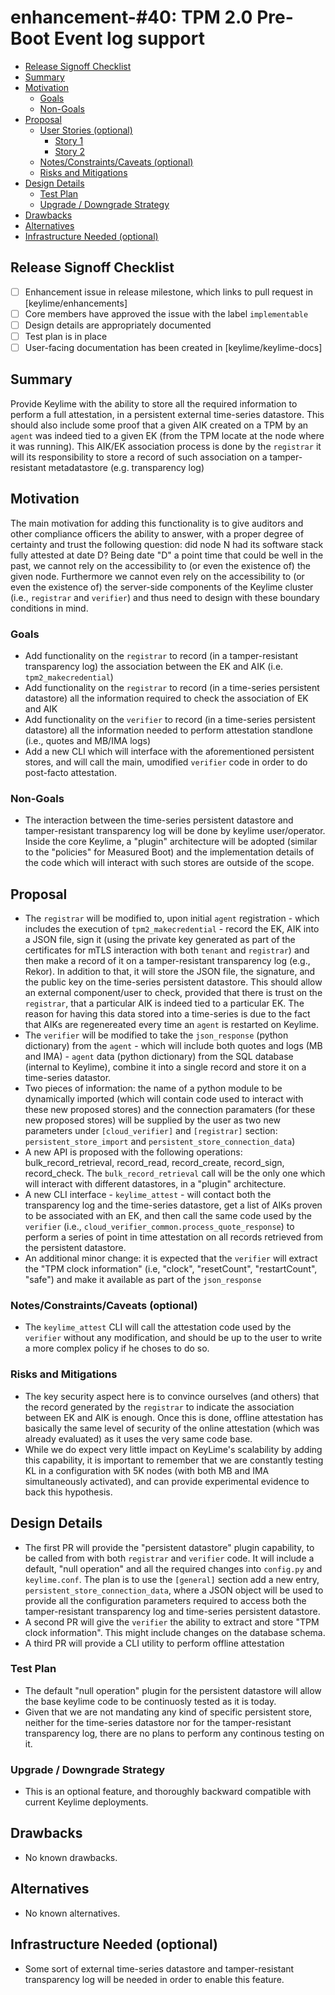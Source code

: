 <!-- **Note:** When your enhancement is complete, all of these comment blocks
should be removed.

To get started with this template:

- [ ] **Create an issue in keylime/enhancements**
  When filing an enhancement tracking issue, please ensure to complete all
  fields in that template.  One of the fields asks for a link to the enhancement.  You
  can leave that blank until this enhancement is made a pull request, and then
  go back to the enhancement and add the link.
- [ ] **Make a copy of this template.**
 name it `NNNN-short-descriptive-title`, where `NNNN` is the issue number (with no
  leading-zero padding) assigned to your enhancement above.
- [ ] **Fill out this file as best you can.**
  At minimum, you should fill in the "Summary", and "Motivation" sections.
  These should be easy if you've preflighted the idea of the enhancement with the
  appropriate SIG(s).
- [ ] **Merge early and iterate.**
  Avoid getting hung up on specific details and instead aim to get the goals of
  the enhancement clarified and merged quickly.  The best way to do this is to just
  start with the high-level sections and fill out details incrementally in
  subsequent PRs.
-->
# enhancement-#40: TPM 2.0 Pre-Boot Event log support

<!--
This is the title of your enhancement.  Keep it short, simple, and descriptive.  A good
title can help communicate what the enhancement is and should be considered as part of
any review.
-->

<!--
A table of contents is helpful for quickly jumping to sections of a enhancement and for
highlighting any additional information provided beyond the standard enhancement
template.
-->

<!-- toc -->

- [Release Signoff Checklist](#release-signoff-checklist)
- [Summary](#summary)
- [Motivation](#motivation)
  - [Goals](#goals)
  - [Non-Goals](#non-goals)
- [Proposal](#proposal)
  - [User Stories (optional)](#user-stories-optional)
    - [Story 1](#story-1)
    - [Story 2](#story-2)
  - [Notes/Constraints/Caveats (optional)](#notesconstraintscaveats-optional)
  - [Risks and Mitigations](#risks-and-mitigations)
- [Design Details](#design-details)
  - [Test Plan](#test-plan)
  - [Upgrade / Downgrade Strategy](#upgrade--downgrade-strategy)
- [Drawbacks](#drawbacks)
- [Alternatives](#alternatives)
- [Infrastructure Needed (optional)](#infrastructure-needed-optional)
<!-- /toc -->

## Release Signoff Checklist

<!--
**ACTION REQUIRED:** In order to merge code into a release, there must be an
issue in [keylime/enhancements] referencing this enhancement and targeting a release**.

For enhancements that make changes to code or processes/procedures in core
Keylime i.e., [keylime/keylime], we require the following Release
Signoff checklist to be completed.

Check these off as they are completed for the Release Team to track. These
checklist items _must_ be updated for the enhancement to be released.
-->

- [ ] Enhancement issue in release milestone, which links to pull request in [keylime/enhancements]
- [ ] Core members have approved the issue with the label `implementable`
- [ ] Design details are appropriately documented
- [ ] Test plan is in place
- [ ] User-facing documentation has been created in [keylime/keylime-docs]

<!--
**Note:** This checklist is iterative and should be reviewed and updated every time this enhancement is being considered for a milestone.
-->

## Summary

<!--
This section is incredibly important for producing high quality user-focused
documentation such as release notes or a development roadmap.  It should be
possible to collect this information before implementation begins in order to
avoid requiring implementers to split their attention between writing release
notes and implementing the feature itself. Reviewers
should help to ensure that the tone and content of the `Summary` section is
useful for a wide audience.

A good summary is probably at least a paragraph in length.
-->

Provide Keylime with the ability to store all the required information to
perform a full attestation, in a persistent external time-series datastore.
This should also include some proof that a given AIK created on a TPM by an
`agent` was indeed tied to a given EK (from the TPM locate at the node where
it was running). This AIK/EK association process is done by the `registrar`
it will its responsibility to store a record of such association on a tamper-resistant
metadatastore (e.g. transparency log)

## Motivation

<!--
This section is for explicitly listing the motivation, goals and non-goals of
this enhancement.  Describe why the change is important and the benefits to users.
-->

The main motivation for adding this functionality is to give auditors and other
compliance officers the ability to answer, with a proper degree of certainty
and trust the following question: did node N had its software stack fully
attested at date D?  Being date "D" a point time that could be well in the
past, we cannot rely on the accessibility to (or even the existence of) the given
node. Furthermore we cannot even rely on the accessibility to (or even the
existence of) the server-side components of the Keylime cluster (i.e.,
`registrar` and `verifier`) and thus need to design with these boundary
conditions in mind.  

### Goals

<!--
List the specific goals of the enhancement.  What is it trying to achieve?  How will we
know that this has succeeded?
-->

- Add functionality on the `registrar` to record (in a tamper-resistant
  transparency log) the association between the EK and AIK (i.e.
`tpm2_makecredential`)
- Add functionality on the `registrar` to record (in a time-series persistent
datastore) all the information required to check the association of EK and AIK
- Add functionality on the `verifier` to record (in a time-series persistent
  datastore) all the information needed to perform attestation standlone (i.e.,
quotes and MB/IMA logs)
- Add a new CLI which will interface with the aforementioned persistent stores,
  and will call the main, umodified `verifier` code in order to do post-facto
attestation.  

### Non-Goals

<!--
What is out of scope for this enhancement?  Listing non-goals helps to focus discussion
and make progress.
-->

- The interaction between the time-series persistent datastore and
  tamper-resistant transparency log will be done by keylime user/operator.
Inside the core Keylime, a "plugin" architecture will be adopted (similar
to the "policies" for Measured Boot) and the implementation details of the
code which will interact with such stores are outside of the scope.


## Proposal

<!--
This is where we get down to the specifics of what the proposal actually is.
This should have enough detail that reviewers can understand exactly what
you're proposing, but should not include things like API designs or
implementation.  The "Design Details" section below is for the real
nitty-gritty.
-->

- The `registrar` will be modified to, upon initial `agent` registration -
  which includes the execution of `tpm2_makecredential` - record the EK, AIK
into a JSON file, sign it (using the private key generated as part of the
certificates for mTLS interaction with both `tenant` and `registrar`) and then
make a record of it on a tamper-resistant transparency log (e.g., Rekor). In
addition to that, it will store the JSON file, the signature, and the public
key on the time-series persistent datastore. This should allow an external
component/user to check, provided that there is trust on the `registrar`, that
a particular AIK is indeed tied to a particular EK. The reason for having this
data stored into a time-series is due to the fact that AIKs are regenereated
every time an `agent` is restarted on Keylime.
- The `verifier` will be modified to take the `json_response` (python
  dictionary) from the `agent` - which will include both quotes and logs (MB
and IMA) - `agent` data (python dictionary) from the SQL database (internal to
Keylime), combine it into a single record and store it on a time-series datastor.
- Two pieces of information: the name of a python module to be dynamically
  imported (which will contain code used to interact with these new proposed
stores) and the connection paramaters (for these new proposed stores) will be
supplied by the user as two new parameters under `[cloud_verifier]` and
`[registrar]` section: `persistent_store_import` and
`persistent_store_connection_data`)
- A new API is proposed with the following operations: bulk_record_retrieval,
record_read, record_create, record_sign, record_check. The `bulk_record_retrieval`
call will be the only one which will interact with different datastores, in a
"plugin" architecture.
- A new CLI interface - `keylime_attest` - will contact both the transparency
  log and the time-series datastore, get a list of AIKs proven to be associated
with an EK, and then call the same code used by the `verifier` (i.e.,
`cloud_verifier_common.process_quote_response`) to perform a series of point in
time attestation on all records retrieved from the persistent datastore.
- An additional minor change: it is expected that the `verifier` will extract
  the "TPM clock information" (i.e, "clock", "resetCount", "restartCount",
"safe") and make it available as part of the `json_response` 

### Notes/Constraints/Caveats (optional)

<!--
What are the caveats to the proposal?
What are some important details that didn't come across above.
Go in to as much detail as necessary here.
This might be a good place to talk about core concepts and how they relate.
-->

- The `keylime_attest` CLI will call the attestation code used by the
  `verifier` without any modification, and should be up to the user to write a
more complex policy if he choses to do so.

### Risks and Mitigations

<!--
What are the risks of this proposal and how do we mitigate.  Think broadly.
For example, consider both security and how this will impact the larger
enhancement ecosystem.

How will security be reviewed and by whom?
-->

- The key security aspect here is to convince ourselves (and others) that the
  record generated by the `registrar` to indicate the association between EK
and AIK is enough. Once this is done, offline attestation has basically the
same level of security of the online attestation (which was already evaluated)
as it uses the very same code base. 
- While we do expect very little impact on KeyLime's scalability by adding this
  capability, it is important to remember that we are constantly testing KL in
a configuration with 5K nodes (with both MB and IMA simultaneously activated),
and can provide experimental evidence to back this hypothesis.

## Design Details

<!--
This section should contain enough information that the specifics of your
change are understandable.  This may include API specs (though not always
required) or even code snippets.  If there's any ambiguity about HOW your
proposal will be implemented, this is the place to discuss them.
-->

- The first PR will provide the "persistent datastore" plugin capability, to be
  called from with both `registrar` and `verifier` code. It will include a
default, "null operation" and all the required changes into `config.py` and
`keylime.conf`. The plan is to use the `[general]` section add a new entry,
`persistent_store_connection_data`, where a JSON object will be used to provide
all the configuration parameters required to access both the tamper-resistant 
transparency log and time-series persistent datastore.
- A second PR will give the `verifier` the ability to extract and store "TPM
  clock information". This might include changes on the database schema.
- A third PR will provide a CLI utility to perform offline attestation 

### Test Plan
<!--
**Note:** *Not required until targeted at a release.*

Consider the following in developing a test plan for this enhancement:
- Will there be e2e and integration tests, in addition to unit tests?
- How will it be tested in isolation vs with other components?

No need to outline all of the test cases, just the general strategy.  Anything
that would count as tricky in the implementation and anything particularly
challenging to test should be called out.

All code is expected to have adequate tests (eventually with coverage
expectations).
-->

- The default "null operation" plugin for the persistent datastore will allow
  the base keylime code to be continuosly tested as it is today.
- Given that we are not mandating any kind of specific persistent store,
  neither for the time-series datastore nor for the tamper-resistant
transparency log, there are no plans to perform any continous testing on it.

### Upgrade / Downgrade Strategy

<!--
If applicable, how will the component be upgraded and downgraded? Make sure
this is in the test plan.

Consider the following in developing an upgrade/downgrade strategy for this enhancement
-->

- This is an optional feature, and thoroughly backward compatible with current
  Keylime deployments.

## Drawbacks

<!--
Why should this enhancement _not_ be implemented?
-->

- No known drawbacks.

## Alternatives

<!--
What other approaches did you consider and why did you rule them out?  These do
not need to be as detailed as the proposal, but should include enough
information to express the idea and why it was not acceptable.
-->

- No known alternatives.

## Infrastructure Needed (optional)

<!--
Use this section if you need things infrastructure related specific to your enhancement.  Examples include a
new subproject, repos requested, github webhook, changes to CI (travis).
-->

- Some sort of external time-series datastore and tamper-resistant transparency
  log will be needed in order to enable this feature. 
